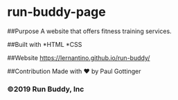 # run-buddy-page

##Purpose
A website that offers fitness training services. 

##Built with
*HTML
*CSS

##Website
https://lernantino.github.io/run-buddy/

##Contribution
Made with ❤️ by Paul Gottinger

### ©️2019 Run Buddy, Inc

